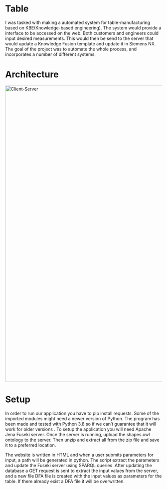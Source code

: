# Table
I was tasked with making a automated system for table-manufacturing based on KBE(Knowledge-based engineering). The system would provide a interface to be accessed on the web. Both customers and engineers could input desired measurements. This would then be send to the server that would update a Knowledge Fusion template and update it in Siemens NX. The goal of the project was to automate the whole process, and incorporates a number of different systems.

# Architecture
<img width="950" alt="Client-Server" src="https://user-images.githubusercontent.com/75979776/134350867-a1e59efe-f3eb-4de8-b6da-47cb35831674.png">

# Setup
In order to run our application you have to pip install requests. Some of the imported modules might need a newer version of Python. The program has been made and tested with Python 3.8 so if we can’t guarantee that it will work for older versions .
To setup the application you will need Apache Jena Fuseki server. Once the server is running, upload the shapes.owl ontology to the server. Then unzip and extract all from the zip file and save it to a preferred location.

The website is written in HTML and when a user submits parameters for input, a path will be generated in python. The script extract the parameters and update the Fuseki server using SPARQL queries. After updating the database a GET request is sent to extract the input values from the server, and a new file DFA file is created with the input values as parameters for the table. If there already exist a DFA file it will be overwritten.
